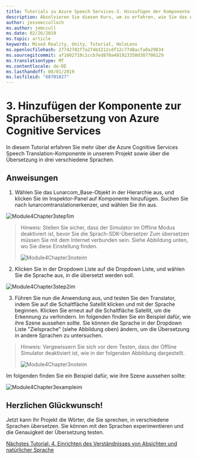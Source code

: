 ```yaml
---
title: Tutorials zu Azure Speech Services-3. Hinzufügen der Komponente zur Sprachübersetzung von Azure Cognitive Services
description: Absolvieren Sie diesen Kurs, um zu erfahren, wie Sie das Azure Speech SDK in einer Mixed Reality-Anwendung implementieren.
author: jessemcculloch
ms.author: jemccull
ms.date: 02/26/2019
ms.topic: article
keywords: Mixed Reality, Unity, Tutorial, HoloLens
ms.openlocfilehash: 27742702f7a274b3212cdf12c77d8acfa0a29834
ms.sourcegitcommit: af1602710c1ccb7ed870a491923350d387706129
ms.translationtype: MT
ms.contentlocale: de-DE
ms.lasthandoff: 08/01/2019
ms.locfileid: "68701827"
---
```

# <a name="3-adding-the-azure-cognitive-services-speech-translation-component"></a>3. Hinzufügen der Komponente zur Sprachübersetzung von Azure Cognitive Services

In diesem Tutorial erfahren Sie mehr über die Azure Cognitive Services Speech Translation-Komponente in unserem Projekt sowie über die Übersetzung in drei verschiedene Sprachen. 

## <a name="instructions"></a>Anweisungen

1. Wählen Sie das Lunarcom_Base-Objekt in der Hierarchie aus, und klicken Sie im Inspektor-Panel auf Komponente hinzufügen. Suchen Sie nach lunarcomtranslationerkenzer, und wählen Sie ihn aus.

![Module4Chapter3step1im](images/module4chapter3step1im.PNG)

> Hinweis: Stellen Sie sicher, dass der Simulator im Offline Modus deaktiviert ist, bevor Sie die Sprach-SDK-Übersetzer Zum übersetzen müssen Sie mit dem Internet verbunden sein. Siehe Abbildung unten, wo Sie diese Einstellung finden. 
>
> ![Module4Chapter3noteim](images/module4chapter3noteim.PNG)

2. Klicken Sie in der Dropdown Liste auf die Dropdown Liste, und wählen Sie die Sprache aus, in die übersetzt werden soll.

![Module4Chapter3step2im](images/module4chapter3step2im.PNG)

3. Führen Sie nun die Anwendung aus, und testen Sie den Translator, indem Sie auf die Schaltfläche Satellit klicken und mit der Sprache beginnen. Klicken Sie erneut auf die Schaltfläche Satellit, um die Erkennung zu verhindern. Im folgenden finden Sie ein Beispiel dafür, wie ihre Szene aussehen sollte. Sie können die Sprache in der Dropdown Liste "Zielsprache" (siehe Abbildung oben) ändern, um die Übersetzung in andere Sprachen zu untersuchen.

> Hinweis: Vergewissern Sie sich vor dem Testen, dass der Offline Simulator deaktiviert ist, wie in der folgenden Abbildung dargestellt.
>
> ![Module4Chapter3noteim](images/module4chapter3noteim.PNG)

Im folgenden finden Sie ein Beispiel dafür, wie ihre Szene aussehen sollte:

![Module4Chapter3exampleim](images/module4chapter3exampleim.PNG)

## <a name="congratulations"></a>Herzlichen Glückwunsch!

Jetzt kann Ihr Projekt die Wörter, die Sie sprechen, in verschiedene Sprachen übersetzen. Sie können mit den Sprachen experimentieren und die Genauigkeit der Übersetzung testen. 

[Nächstes Tutorial: 4.  Einrichten des Verständnisses von Absichten und natürlicher Sprache](mrlearning-speechSDK-ch4.md)

